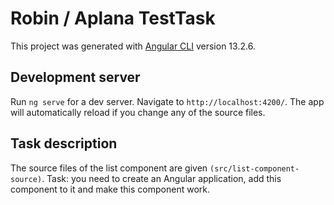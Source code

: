 # Robin / Aplana TestTask

This project was generated with [Angular CLI](https://github.com/angular/angular-cli) version 13.2.6.

## Development server

Run `ng serve` for a dev server. Navigate to `http://localhost:4200/`. The app will automatically reload if you change any of the source files.

## Task description
The source files of the list component are given `(src/list-component-source)`. Task: you need to create an Angular application, add this component to it and make this component work.
